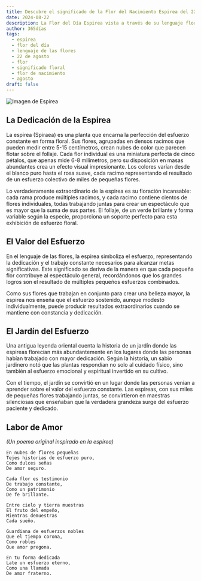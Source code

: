 ```yaml
---
title: Descubre el significado de la Flor del Nacimiento Espirea del 22 de agosto
date: 2024-08-22
description: La Flor del Día Espirea vista a través de su lenguaje floral e historias
author: 365días
tags:
  - espirea
  - flor del día
  - lenguaje de las flores
  - 22 de agosto
  - flor
  - significado floral
  - flor de nacimiento
  - agosto
draft: false
---
```


![Imagen de Espirea](https://cdn.pixabay.com/photo/2022/05/08/07/44/flowers-7181453_1280.jpg#center)


## La Dedicación de la Espirea

La espirea (Spiraea) es una planta que encarna la perfección del esfuerzo constante en forma floral. Sus flores, agrupadas en densos racimos que pueden medir entre 5-15 centímetros, crean nubes de color que parecen flotar sobre el follaje. Cada flor individual es una miniatura perfecta de cinco pétalos, que apenas mide 6-8 milímetros, pero su disposición en masas abundantes crea un efecto visual impresionante. Los colores varían desde el blanco puro hasta el rosa suave, cada racimo representando el resultado de un esfuerzo colectivo de miles de pequeñas flores.

Lo verdaderamente extraordinario de la espirea es su floración incansable: cada rama produce múltiples racimos, y cada racimo contiene cientos de flores individuales, todas trabajando juntas para crear un espectáculo que es mayor que la suma de sus partes. El follaje, de un verde brillante y forma variable según la especie, proporciona un soporte perfecto para esta exhibición de esfuerzo floral.

## El Valor del Esfuerzo

En el lenguaje de las flores, la espirea simboliza el esfuerzo, representando la dedicación y el trabajo constante necesarios para alcanzar metas significativas. Este significado se deriva de la manera en que cada pequeña flor contribuye al espectáculo general, recordándonos que los grandes logros son el resultado de múltiples pequeños esfuerzos combinados.

Como sus flores que trabajan en conjunto para crear una belleza mayor, la espirea nos enseña que el esfuerzo sostenido, aunque modesto individualmente, puede producir resultados extraordinarios cuando se mantiene con constancia y dedicación.

## El Jardín del Esfuerzo

Una antigua leyenda oriental cuenta la historia de un jardín donde las espireas florecían más abundantemente en los lugares donde las personas habían trabajado con mayor dedicación. Según la historia, un sabio jardinero notó que las plantas respondían no solo al cuidado físico, sino también al esfuerzo emocional y espiritual invertido en su cultivo.

Con el tiempo, el jardín se convirtió en un lugar donde las personas venían a aprender sobre el valor del esfuerzo constante. Las espireas, con sus miles de pequeñas flores trabajando juntas, se convirtieron en maestras silenciosas que enseñaban que la verdadera grandeza surge del esfuerzo paciente y dedicado.

## Labor de Amor
*(Un poema original inspirado en la espirea)*

```
En nubes de flores pequeñas
Tejes historias de esfuerzo puro,
Como dulces señas
De amor seguro.

Cada flor es testimonio
De trabajo constante,
Como un patrimonio
De fe brillante.

Entre cielo y tierra muestras
El fruto del empeño,
Mientras demuestras
Cada sueño.

Guardiana de esfuerzos nobles
Que el tiempo corona,
Como robles
Que amor pregona.

En tu forma dedicada
Late un esfuerzo eterno,
Como una llamada
De amor fraterno.
```